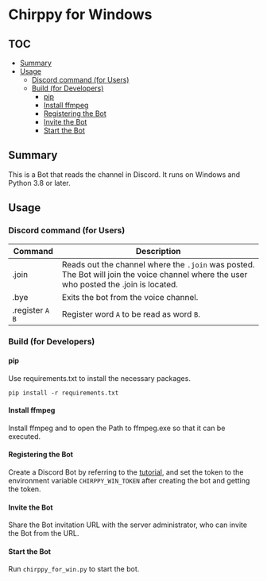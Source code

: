 # Chirppy for Windows

## TOC
 * [Summary](#summary)
 * [Usage](#usage)
	 * [Discord command (for Users)](#discord-command-for-users)
	 * [Build (for Developers)](#build-for-developers)
		 * [pip](#pip)
		 * [Install ffmpeg](#install-ffmpeg)
		 * [Registering the Bot](#registering-the-bot)
		 * [Invite the Bot](#invite-the-bot)
		 * [Start the Bot](#start-the-bot)

## Summary

This is a Bot that reads the channel in Discord. It runs on Windows and Python 3.8 or later.

## Usage
### Discord command (for Users)
| Command           | Description                                                                                                                                 |
| ----------------- | ------------------------------------------------------------------------------------------------------------------------------------------- |
| .join             | Reads out the channel where the `.join` was posted.<br> The Bot will join the voice channel where the user who posted the .join is located. |
| .bye              | Exits the bot from the voice channel.                                                                                                       |
| .register `A` `B` | Register word `A` to be read as word `B`.                                                                                                   |

### Build (for Developers)
#### pip
Use requirements.txt to install the necessary packages.

```shell
pip install -r requirements.txt
```

#### Install ffmpeg
Install ffmpeg and to open the Path to ffmpeg.exe so that it can be executed.

#### Registering the Bot

Create a Discord Bot by referring to the [tutorial](https://ikayome.hateblo.jp/entry/2019/07/03/Discord_bot%E4%BD%9C%E6%88%90%E3%83%81%E3%83%A5%E3%83%BC%E3%83%88%E3%83%AA%E3%82%A2%E3%83%AB), and set the token to the environment variable `CHIRPPY_WIN_TOKEN` after creating the bot and getting the token.

#### Invite the Bot

Share the Bot invitation URL with the server administrator, who can invite the Bot from the URL.

#### Start the Bot

Run `chirppy_for_win.py` to start the bot.